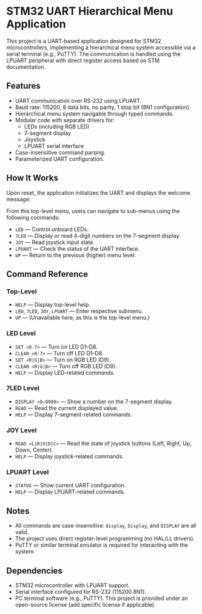 # STM32 UART Hierarchical Menu Application

This project is a UART-based application designed for STM32 microcontrollers, implementing a hierarchical menu system accessible via a serial terminal (e.g., PuTTY). The communication is handled using the LPUART peripheral with direct register access based on STM documentation.

## Features

- UART communication over RS-232 using LPUART.
- Baud rate: 115200, 8 data bits, no parity, 1 stop bit (8N1 configuration).
- Hierarchical menu system navigable through typed commands.
- Modular code with separate drivers for:
  - LEDs (including RGB LED)
  - 7-segment display
  - Joystick
  - LPUART serial interface
- Case-insensitive command parsing.
- Parameterized UART configuration.

## How It Works

Upon reset, the application initializes the UART and displays the welcome message:


From this top-level menu, users can navigate to sub-menus using the following commands:

- `LED` — Control onboard LEDs.
- `7LED` — Display or read 4-digit numbers on the 7-segment display.
- `JOY` — Read joystick input state.
- `LPUART` — Check the status of the UART interface.
- `UP` — Return to the previous (higher) menu level.

## Command Reference

### Top-Level

- `HELP` — Display top-level help.
- `LED`, `7LED`, `JOY`, `LPUART` — Enter respective submenu.
- `UP` — (Unavailable here, as this is the top-level menu.)

### LED Level

- `SET <0-7>` — Turn on LED D1–D8.
- `CLEAR <0-7>` — Turn off LED D1–D8.
- `SET <R|G|B>` — Turn on RGB LED (D9).
- `CLEAR <R|G|B>` — Turn off RGB LED (D9).
- `HELP` — Display LED-related commands.

### 7LED Level

- `DISPLAY <0–9999>` — Show a number on the 7-segment display.
- `READ` — Read the current displayed value.
- `HELP` — Display 7-segment-related commands.

### JOY Level

- `READ <L|R|U|D|C>` — Read the state of joystick buttons (Left, Right, Up, Down, Center).
- `HELP` — Display joystick-related commands.

### LPUART Level

- `STATUS` — Show current UART configuration.
- `HELP` — Display LPUART-related commands.

## Notes

- All commands are case-insensitive: `display`, `Display`, and `DISPLAY` are all valid.
- The project uses direct register-level programming (no HAL/LL drivers).
- PuTTY or similar terminal emulator is required for interacting with the system.

## Dependencies

- STM32 microcontroller with LPUART support.
- Serial interface configured for RS-232 (115200 8N1).
- PC terminal software (e.g., PuTTY).
This project is provided under an open-source license (add specific license if applicable).
